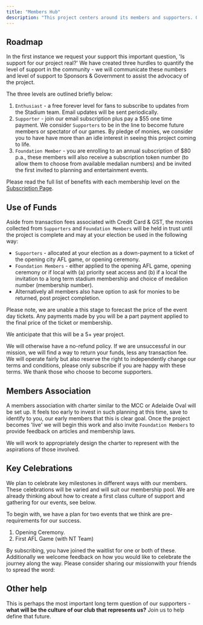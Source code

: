 ```yaml
---
title: "Members Hub"
description: "This project centers around its members and supporters. Our goal is to create an inclusive membership program, which all will wish to belong.  Read more for how you may get involved and join as a foundation member."
---
```



## Roadmap
In the first instance we request your support this important question, 'Is support for our project real?'  We have created three hurdles to quantify the level of support in the community - we will communicate these numbers and level of support to Sponsors & Government to assist the advocacy of the project.

The three levels are outlined briefly below:

1. `Enthusiast` - a free forever level for fans to subscribe to updates from the Stadium team.  Email updates will be sent periodically.
2. `Supporter` - join our email subscription plus pay a $55 one time payment.  We consider `Supporters` to be in the line to become future members or spectator of our games.  By pledge of monies, we consider you to have have more than an idle interest in seeing this project coming to life.
3. `Foundation Member` - you are enrolling to an annual subscription of $80 p.a., these members will also receive a subscription token number (to allow them to choose from available medalian numbers) and be invited the first invited to planning and entertainment events.

Please read the full list of benefits with each membership level on the [Subscription Page]().  

## Use of Funds
Aside from transaction fees associated with Credit Card & GST, the monies collected from `Supporters` and `Foundation Members` will be held in trust until the project is complete and may at your election be used in the following way:

- `Supporters` - allocated at your election as a down-payment to a ticket of the opening city AFL game, or opening ceremony.
- `Foundation Members` - either applied to the opening AFL game, opening ceremony or if local with (a) priority seat access and (b) if a local the invitation to a long term stadium membership and choice of medalion number (membership number).
- Alternatively all members also have option to ask for monies to be returned, post project completion.

Please note, we are unable a this stage to forecast the price of the event day tickets.  Any payments made by you will be a part payment applied to the final price of the ticket or membership.

We anticipate that this will be a 5+ year project.

We will otherwise have a no-refund policy.  If we are unsuccessful in our mission, we will find a way to return your funds, less any transaction fee.  We will operate fairly but also reserve the right to independently change our terms and conditions, please only subscribe if you are happy with these terms.  We thank those who choose to become supporters.


## Members Association

A members association with charter similar to the MCC or Adelaide Oval will be set up.  It feels too early to invest in such planning at this time, save to identify to you, our early members that this is clear goal.  Once the project becomes 'live' we will begin this work and also invite `Foundation Members` to provide feedback on articles and membership laws.

We will work to appropriately design the charter to represent with the aspirations of those involved.

## Key Celebrations

We plan to celebrate key milestones in different ways with our members.  These celebrations will be varied and will suit our membership pool.  We are already thinking about how to create a first class culture of support and gathering for our events, see below.

To begin with, we have a plan for two events that we think are pre-requirements for our success.

1. Opening Ceremony.
2. First AFL Game (with NT Team)

By subscribing, you have joined the waitlist for one or both of these.  Additionally we welcome feedback on how you would like to celebrate the journey along the way.  Please consider sharing our missionwith your friends to spread the word:





## Other help

This is perhaps the most important long term question of our supporters - **what will be the culture of our club that represents us?**  Join us to help define that future.  
